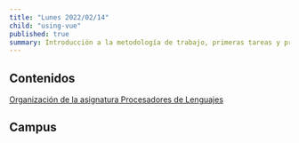 ```yaml
---
title: "Lunes 2022/02/14"
child: "using-vue"
published: true
summary: Introducción a la metodología de trabajo, primeras tareas y prácticas, bibliografía, sistema de evaluación, TFA, etc.
---
```


## Contenidos

<a href="/temas/introduccion-a-pl/">Organización de la asignatura Procesadores de Lenguajes</a>

## Campus


